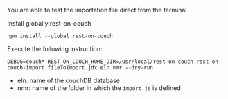 You are able to test the importation file direct from the terminal

Install globally rest-on-couch

`npm install --global rest-on-couch`

Execute the following instruction:

`DEBUG=couch* REST_ON_COUCH_HOME_DIR=/usr/local/rest-on-couch rest-on-couch-import fileToImport.jdx eln nmr --dry-run`

* eln: name of the couchDB database
* nmr: name of the folder in which the `import.js` is defined
